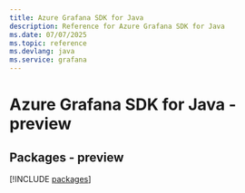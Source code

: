 ```yaml
---
title: Azure Grafana SDK for Java
description: Reference for Azure Grafana SDK for Java
ms.date: 07/07/2025
ms.topic: reference
ms.devlang: java
ms.service: grafana
---
```

# Azure Grafana SDK for Java - preview
## Packages - preview
[!INCLUDE [packages](grafana-index.md)]